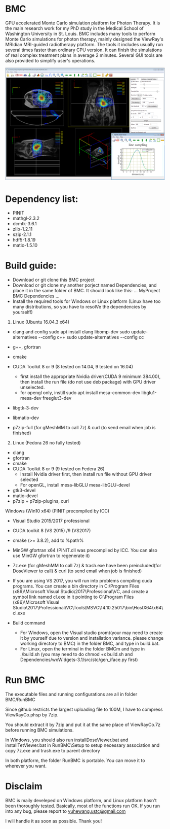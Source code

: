 # BMC
GPU accelerated Monte Carlo simulation platform for Photon Therapy. It is the main research work for my PhD study in the Medical School of Washington University in St. Louis. BMC includes many tools to perform Monte Carlo simulations for photon therapy, mainly designed the ViewRay's MRIdian MRI-guided radiotherapy platform. The tools it includes usually run several times faster than ordinary CPU version. It can finish the simulations of real complex treatment plans in average 2 minutes. Several GUI tools are also provided to simplify user's operations.

![DoseViewer](DoseViewer.png)

# Dependency list:
- PINIT
- mathgl-2.3.2 
- dcmtk-3.6.1 
- zlib-1.2.11 
- szip-2.1.1 
- hdf5-1.8.19 
- matio-1.5.10

# Build guide:
- Download or git clone this BMC project
- Download or git clone my another porject named Dependencies, and place it in the same folder of BMC. It should look like this:
...
    MyProject
    BMC
    Dependencies
...
- Install the required tools for Windows or Linux platform (Linux have too many distributions, so you have to resolVe the dependencies by yourself!) 
1) Linux (Ubuntu 16.04.3 x64)
  - clang and config
        sudo apt install clang libomp-dev
        sudo update-alternatives --config c++
        sudo update-alternatives --config cc 
  - g++, gfortran
  - cmake
  - CUDA Toolkit 8 or 9 (8 tested on 14.04, 9 tested on 16.04)
    - first install the appropriate Nvidia driver(CUDA 9 minimum 384.00), then install the run file (do not use deb package) with GPU driver unselected.
    - for opengl only, instill sudo apt install mesa-common-dev libglu1-mesa-dev freeglut3-dev

  - libgtk-3-dev
  - libmatio-dev
  - p7zip-full (for gMeshMM to call 7z) & curl (to send email when job is finished)
2) Linux (Fedora 26 no fully tested)
  - clang
  - gfortran
  - cmake
  - CUDA Toolkit 8 or 9 (9 tested on Federa 26)
    - Install Nvidia driver first, then install run file without GPU driver selected
    - For openGL, install mesa-libGLU mesa-libGLU-devel
  - gtk3-devel
  - matio-devel
  - p7zip + p7zip-plugins, curl 

  Windows (Win10 x64) (PINIT precompiled by ICC)
  - Visual Studio 2015/2017 professional
  - CUDA toolkit 8 (VS 2015) /9 (VS2017)
  - cmake (>= 3.8.2), add to %path%
  - MinGW gfortran x64 (PINIT.dll was precompiled by ICC. You can also use MinGW gfortran to regenerate it)
 - 7z.exe (for gMeshMM to call 7z) & trash.exe have been preincluded(for DoseViewer to call) & curl (to send email when job is finished)
 - If you are using VS 2017, you will run into problems compiling cuda programs. You can create a bin directory in C:\Program Files (x86)\Microsoft Visual Studio\2017\Professional\VC\, and create a symbol link named cl.exe in it pointing to C:\Program Files (x86)\Microsoft Visual Studio\2017\Professional\VC\Tools\MSVC\14.10.25017\bin\HostX64\x64\cl.exe


- Build command
   - For Windows, open the Visual studio promt(your may need to create it by yourself due to version and installation variance. please change working directory to BMC) in the folder BMC, and type in build.bat.
   - For Linux, open the terminal in the folder BMCm and type in ./build.sh (you may need to do chmod +x build.sh and Dependencies/wxWidgets-3.1/src/stc/gen_iface.py first)


# Run BMC
The executable files and running configurations are all in folder BMC/RunBMC

Since github restricts the largest uploading file to 100M, I have to compress ViewRayCo.phsp by 7zip.

You should extract it by 7zip and put it at the same place of ViewRayCo.7z before running BMC simulations.

In Windows, you should also run installDoseViewer.bat and installTetViewer.bat in RunBMC\Setup to setup necessary association and copy 7z.exe and trash.exe to parent directory

In both platform, the folder RunBMC is portable. You can move it to wherever you want.

# Disclaim

BMC is maily develeped on Windows platform, and Linux platform hasn't been thoroughly tested. Basically, most of the functions run OK. If you run into any bug, please report to yuhewang.ustc@gmail.com

I will handle it as soon as possible. Thank you!


